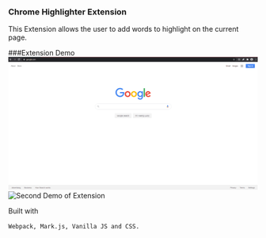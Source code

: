 ### Chrome Highlighter Extension

This Extension allows the user to add words to highlight on the current page.

###Extension Demo
![Demo of Extension](./assets/chrome_highlighter.gif)
![Second Demo of Extension](./assets/wiki_demo.gif)

Built with

```
Webpack, Mark.js, Vanilla JS and CSS.
```
